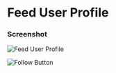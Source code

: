 # Feed User Profile

### Screenshot

![Feed User Profile](https://user-images.githubusercontent.com/19285811/69108461-ac084880-0aaf-11ea-9e28-87aee7d33838.png)

![Follow Button](https://user-images.githubusercontent.com/19285811/69108563-01dcf080-0ab0-11ea-9566-1efd71c882d6.gif)

